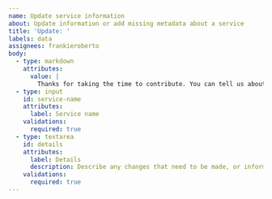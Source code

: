 ```yaml
---
name: Update service information
about: Update information or add missing metadata about a service
title: 'Update: '
labels: data
assignees: frankieroberto
body:
  - type: markdown
    attributes:
      value: |
        Thanks for taking the time to contribute. You can tell us about existing information that needs to be updated, or any extra information or metadata that is currently missing.
  - type: input
    id: service-name
    attributes:
      label: Service name
    validations:
      required: true
  - type: textarea
    id: details
    attributes:
      label: Details
      description: Describe any changes that need to be made, or information that should be added. This may include the service name, status, URL, description, organisation or topic. You can also add or update links to the service’s start page on GOV.UK, source code, service standard reports, or any official news stories about it.
    validations:
      required: true
---
```

